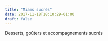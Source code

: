 ```yaml
---
title: "Miams sucrés"
date: 2017-11-18T18:10:29+01:00
draft: false
---
```

Desserts, goûters et accompagnements sucrés
